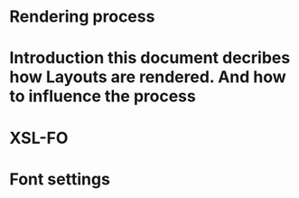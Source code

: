 Rendering process
=================

# Introduction this document decribes how Layouts are rendered. And how to influence the process

# XSL-FO 


# Font settings
